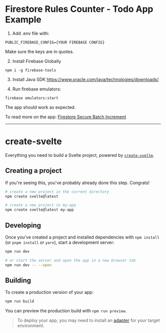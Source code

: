 # Firestore Rules Counter - Todo App Example

1. Add .env file with:
```
PUBLIC_FIREBASE_CONFIG={YOUR FIREBASE CONFIG}
```
Make sure the keys are in quotes.  

2. Install Firebase Globally
```
npm i -g firebase-tools
```  

3. Install Java SDK
https://www.oracle.com/java/technologies/downloads/  

4. Run firebase emulators:
```
firebase emulators:start
```
The app should work as expected.

To read more on the app: [Firestore Secure Batch Increment](https://code.build/p/firestore-secure-batch-increment-IKO13Z)


___
# create-svelte

Everything you need to build a Svelte project, powered by [`create-svelte`](https://github.com/sveltejs/kit/tree/main/packages/create-svelte).

## Creating a project

If you're seeing this, you've probably already done this step. Congrats!

```bash
# create a new project in the current directory
npm create svelte@latest

# create a new project in my-app
npm create svelte@latest my-app
```

## Developing

Once you've created a project and installed dependencies with `npm install` (or `pnpm install` or `yarn`), start a development server:

```bash
npm run dev

# or start the server and open the app in a new browser tab
npm run dev -- --open
```

## Building

To create a production version of your app:

```bash
npm run build
```

You can preview the production build with `npm run preview`.

> To deploy your app, you may need to install an [adapter](https://kit.svelte.dev/docs/adapters) for your target environment.
